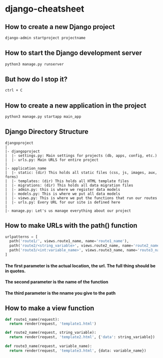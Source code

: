 # django-cheatsheet

## How to create a new Django project 
```bash
django-admin startproject projectname 
``` 

## How to start the Django development server
```bash
python3 manage.py runserver
```
## But how do I stop it? 
```bash
ctrl + C
```

## How to create a new application in the project 
```bash
python3 manage.py startapp main_app
```

## Django Directory Structure
```
djangoproject
|
|- djangoproject
|  |- settings.py: Main settings for projects (db, apps, config, etc.)
|  |- urls.py: Main URLS for entire project 
|
|- application_name
|  |- static: (dir) This holds all static files (css, js, images, aux, forms)
|  |- templates: (dir) This holds all HTML template files 
|  |- migrations: (dir) This holds all data migration files
|  |- admin.py: this is where we register data models 
|  |- models.py: This is where we put all data models
|  |- views.py: This is where we put the functions that run our routes 
|  |- urls.py: Every URL for our site is defined here 
|
|- manage.py: Let's us manage everything about our project 
```

## How to make URLs with the path() function 
```python
urlpatterns = [
  path('route1/', views.route1_name, name='route1_name'),
  path('route2/<string_variable>', views.route2_name, name='route2_name'),
  path('route3/<int:variable_name>', views.route3_name, name='route3_name'),
]
```
#### The first parameter is the actual location, the url. The full thing should be in quotes.  
#### The second parameter is the name of the function
#### The third parameter is the nname you give to the path 

## How to make a view function
```python
def route1_name(request):
  return render(request, 'template1.html')

def route2_name(request, string_variable):
  return render(request, 'template2.html', {'data': string_variable})
    
def route3_name(request, variable_name):
  return render(request, 'template3.html', {data: variable_name})
```
